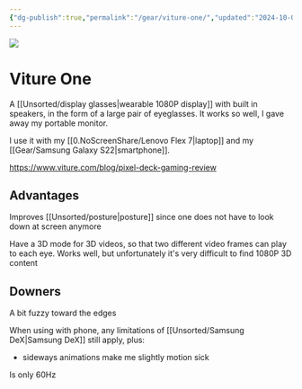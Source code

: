 ```yaml
---
{"dg-publish":true,"permalink":"/gear/viture-one/","updated":"2024-10-09T21:15:48.494-07:00"}
---
```


![](https://res.cloudinary.com/didjqvf50/image/upload/v1721716961/viture-one_oj8vvl.jpg)

# Viture One

A [[Unsorted/display glasses\|wearable 1080P display]] with built in speakers,  in the form of a large pair of eyeglasses. It works so well, I gave away my portable monitor.

I use it with my [[0.NoScreenShare/Lenovo Flex 7\|laptop]] and my [[Gear/Samsung Galaxy S22\|smartphone]].


https://www.viture.com/blog/pixel-deck-gaming-review


## Advantages

Improves [[Unsorted/posture\|posture]] since one does not have to look down at screen anymore

Have a 3D mode for 3D videos, so that two different video frames can play to each eye. Works well, but unfortunately it's very difficult to find 1080P 3D content

## Downers

A bit fuzzy toward the edges

When using with phone, any limitations of [[Unsorted/Samsung DeX\|Samsung DeX]]  still apply, plus:
- sideways animations make me slightly motion sick

Is only 60Hz